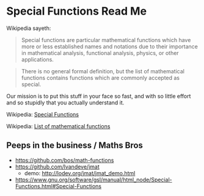 
Special Functions Read Me
===

Wikipedia sayeth:

> Special functions are particular mathematical functions which have more or less established names and notations due to their importance in mathematical analysis, functional analysis, physics, or other applications.

> There is no general formal definition, but the list of mathematical functions contains functions which are commonly accepted as special.

Our mission is to put this stuff in your face so fast, and with so little effort and so stupidly that you actually understand it.


Wikipedia: [Special Functions]( https://en.wikipedia.org/wiki/Special_functions )

Wikipedia: [List of mathematical functions]( https://en.wikipedia.org/wiki/List_of_mathematical_functions )

## Peeps in the business / Maths Bros

* https://github.com/bos/math-functions
* https://github.com/lvandeve/jmat
	* demo: http://lodev.org/jmat/jmat_demo.html
* https://www.gnu.org/software/gsl/manual/html_node/Special-Functions.html#Special-Functions

